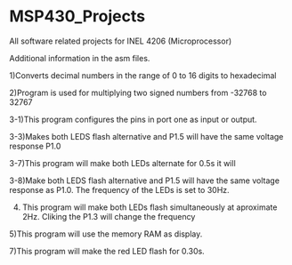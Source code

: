 MSP430_Projects
===============

All software related projects for INEL 4206 (Microprocessor)

Additional information in the asm files.

1)Converts decimal numbers in the range of 0 to 16 digits to hexadecimal

2)Program is used for multiplying two signed numbers from -32768 to 32767

3-1)This program configures the pins in port one as input or output.

3-3)Makes both LEDS flash alternative and P1.5 will have the same voltage response P1.0

3-7)This program will make both LEDs alternate for 0.5s it will

3-8)Make both LEDS flash alternative and P1.5 will have the same voltage response as P1.0. The frequency of the LEDs is set to 30Hz.

4) This program will make both LEDs flash simultaneously at aproximate 2Hz. Cliking the P1.3 will change the frequency

5)This program will use the memory RAM as display.

7)This program will make the red LED flash for 0.30s.
